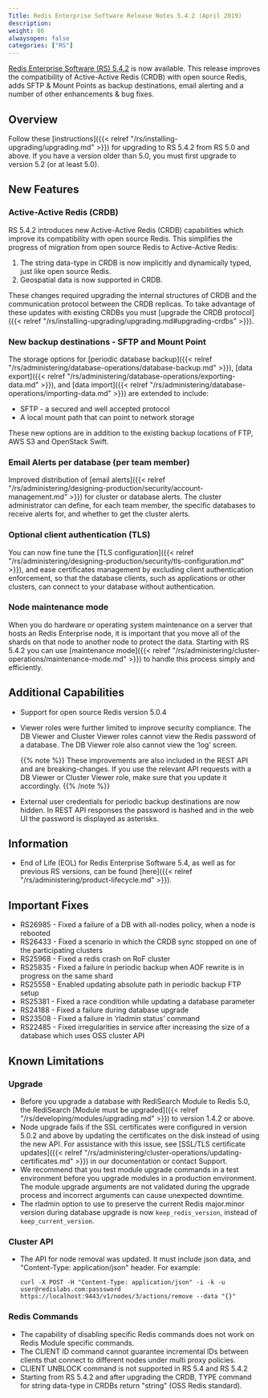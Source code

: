 ```yaml
---
Title: Redis Enterprise Software Release Notes 5.4.2 (April 2019)
description:
weight: 86
alwaysopen: false
categories: ["RS"]
---
```

[Redis Enterprise Software (RS) 5.4.2](https://redislabs.com/redis-enterprise/software/downloads/#downloads) is now available.
This release improves the compatibility of Active-Active Redis (CRDB) with open source Redis, adds SFTP & Mount Points as backup destinations, email alerting and a number of other enhancements & bug fixes.

## Overview

Follow these [instructions]({{< relref "/rs/installing-upgrading/upgrading.md" >}}) for upgrading to RS 5.4.2 from RS 5.0 and above.
If you have a version older than 5.0, you must first upgrade to version 5.2 (or at least 5.0).

## New Features

### Active-Active Redis (CRDB)

RS 5.4.2 introduces new Active-Active Redis (CRDB) capabilities which improve its compatibility with open source Redis.
This simplifies the progress of migration from open source Redis to Active-Active Redis:

1. The string data-type in CRDB is now implicitly and dynamically typed, just like open source Redis.
1. Geospatial data is now supported in CRDB.

These changes required upgrading the internal structures of CRDB and the communication protocol between the CRDB replicas.
To take advantage of these updates with existing CRDBs you must [upgrade the CRDB protocol]({{< relref "/rs/installing-upgrading/upgrading.md#upgrading-crdbs" >}}).

### New backup destinations - SFTP and Mount Point

The storage options for [periodic database backup]({{< relref "/rs/administering/database-operations/database-backup.md" >}}), [data export]({{< relref "/rs/administering/database-operations/exporting-data.md" >}}), and [data import]({{< relref "/rs/administering/database-operations/importing-data.md" >}}) are extended to include:

- SFTP - a secured and well accepted protocol
- A local mount path that can point to network storage

These new options are in addition to the existing backup locations of FTP, AWS S3 and OpenStack Swift.

### Email Alerts per database (per team member)

Improved distribution of [email alerts]({{< relref "/rs/administering/designing-production/security/account-management.md" >}}) for cluster or database alerts.
The cluster administrator can define, for each team member, the specific databases to receive alerts for, and whether to get the cluster alerts.

### Optional client authentication (TLS)

You can now fine tune the [TLS configuration]({{< relref "/rs/administering/designing-production/security/tls-configuration.md" >}}), and ease certificates management by excluding client authentication enforcement,
so that the database clients, such as applications or other clusters, can connect to your database without authentication.

### Node maintenance mode

When you do hardware or operating system maintenance on a server that hosts an Redis Enterprise node,
it is important that you move all of the shards on that node to another node to protect the data.
Starting with RS 5.4.2 you can use [maintenance mode]({{< relref "/rs/administering/cluster-operations/maintenance-mode.md" >}}) to handle this process simply and efficiently.


## Additional Capabilities

- Support for open source Redis version 5.0.4
- Viewer roles were further limited to improve security compliance. The DB Viewer and Cluster Viewer roles cannot view the Redis password of a database. The DB Viewer role also cannot view the ‘log’ screen.

    {{% note %}}
These improvements are also included in the REST API and are breaking-changes.
If you use the relevant API requests with a DB Viewer or Cluster Viewer role, make sure that you update it accordingly.
    {{% /note %}}

- External user credentials for periodic backup destinations are now hidden.
    In REST API responses the password is hashed and in the web UI the password is displayed as asterisks.

## Information

- End of Life (EOL) for Redis Enterprise Software 5.4, as well as for previous RS versions,
    can be found [here]({{< relref "/rs/administering/product-lifecycle.md" >}}).

## Important Fixes

- RS26985 - Fixed a failure of a DB with all-nodes policy, when a node is rebooted
- RS26433 - Fixed a scenario in which the CRDB sync stopped on one of the participating clusters
- RS25968 - Fixed a redis crash on RoF cluster
- RS25835 - Fixed a failure in periodic backup when AOF rewrite is in progress on the same shard
- RS25558 - Enabled updating absolute path in periodic backup FTP setup
- RS25381 - Fixed a race condition while updating a database parameter
- RS24188 - Fixed a failure during database upgrade
- RS23508 - Fixed a failure in ‘rladmin status’ command
- RS22485 - Fixed irregularities in service after increasing the size of a database which uses OSS cluster API

## Known Limitations

### Upgrade

- Before you upgrade a database with RediSearch Module to Redis 5.0,
    the RediSearch [Module must be upgraded]({{< relref "/rs/developing/modules/upgrading.md" >}}) to version 1.4.2 or above.
- Node upgrade fails if the SSL certificates were configured in version 5.0.2 and above by updating the certificates on the disk instead of using the new API.
    For assistance with this issue, see [SSL/TLS certificate updates]({{< relref "/rs/administering/cluster-operations/updating-certificates.md" >}}) in our documentation or contact Support.
- We recommend that you test module upgrade commands in a test environment before you upgrade modules in a production environment.
    The module upgrade arguments are not validated during the upgrade process and incorrect arguments can cause unexpected downtime.
- The rladmin option to use to preserve the current Redis major.minor version during database upgrade is now `keep_redis_version`, instead of `keep_current_version`.

### Cluster API

- The API for node removal was updated. It must include json data, and "Content-Type: application/json" header. For example:

    ```src
    curl -X POST -H "Content-Type: application/json" -i -k -u user@redislabs.com:passsword https://localhost:9443/v1/nodes/3/actions/remove --data "{}"
    ```

### Redis Commands

- The capability of disabling specific Redis commands does not work on Redis Module specific commands.
- The CLIENT ID command cannot guarantee incremental IDs between clients that connect to different nodes under multi proxy policies.
- CLIENT UNBLOCK command is not supported in RS 5.4 and RS 5.4.2
- Starting from RS 5.4.2 and after upgrading the CRDB, TYPE command for string data-type in CRDBs return "string" (OSS Redis standard).
